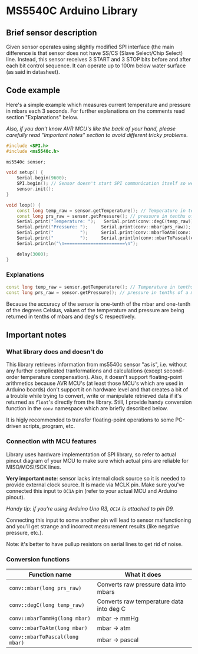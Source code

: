 # MS5540C Arduino Library

## Brief sensor description

Given sensor operates using slightly modified SPI interface
(the main difference is that sensor does not have SS/CS
(Slave Select/Chip Select) line.
Instead, this sensor receives 3 START and 3 STOP bits before
and after each bit control sequence.
It can operate up to 100m below water surface
(as said in datasheet).

## Code example

Here's a simple example which measures current temperature
and pressure in mbars each 3 seconds.
For further explanations on the comments read section
"Explanations" below.

*Also, if you don't know AVR MCU's like the back of your hand, please carefully read
"Important notes" section to avoid different tricky problems.*

```ino
#include <SPI.h>
#include <ms5540c.h>

ms5540c sensor;

void setup() {
    Serial.begin(9600);
    SPI.begin(); // Sensor doesn't start SPI communication itself so we're to enable it ourselves
    sensor.init();
}

void loop() {
    const long temp_raw = sensor.getTemperature(); // Temperature in tenths of the deg C
    const long prs_raw = sensor.getPressure(); // pressure in tenths of a mbar (because of the sensor precision)
    Serial.print("Temperature: ");   Serial.print(conv::degC(temp_raw));                      Serial.println(" C");
    Serial.print("Pressure: ");     Serial.print(conv::mbar(prs_raw));                       Serial.println(" mbar");
    Serial.print("          ");     Serial.print(conv::mbarToAtm(conv::mbar(prs_raw)));      Serial.println(" atm");
    Serial.print("          ");     Serial.println(conv::mbarToPascal(conv::mbar(prs_raw))); Serial.println(" pas");
    Serial.println("\n=======================\n");

    delay(3000);
}
```
### Explanations

```ino
const long temp_raw = sensor.getTemperature(); // Temperature in tenths of the deg C
const long prs_raw = sensor.getPressure(); // pressure in tenths of a mbar (because of the sensor precision)
```
Because the accuracy of the sensor is one-tenth of the mbar and one-tenth of the degrees Celsius,
values of the temperature and pressure are being returned in tenths of mbars and deg's C respectively.

## Important notes

### What library does and doesn't do

This library retrieves information from ms5540c sensor "as is", i.e. without any
further complicated tranformations and calculations (except second-order temperature compensation).
Also, it doesn't support floating-point arithmetics because AVR MCU's (at least those
MCU's which are used in Arduino boards) don't support it on hardware level and that
creates a bit of a trouble while trying to convert, write or manipulate retrieved
data if it's returned as `float`'s directly from the library.
Still, I provide handy conversion function in the `conv` namespace which are briefly described below.

It is higly recommended to transfer floating-point operations to some PC-driven
scripts, program, etc.

### Connection with MCU features

Library uses hardware implementation of SPI library, so refer to actual pinout diagram of
your MCU to make sure which actual pins are reliable for MISO/MOSI/SCK lines.

**Very important note**: sensor lacks internal clock source so it is needed to provide external
clock source. It is made via MCLK pin. Make sure you've connected this input to `OC1A` pin
(refer to your actual MCU and Arduino pinout).

*Handy tip: if you're using Arduino Uno R3, `OC1A` is attached to pin D9.*

Connecting this input to some another pin will lead to sensor malfunctioning and you'll
get strange and incorrect measurement results (like negative pressure, etc.).

Note: it's better to have pullup resistors on serial lines to get rid of noise.

### Conversion functions

|    Function name                | What it does                             |
|---------------------------------|------------------------------------------|
| `conv::mbar(long prs_raw)`      | Converts raw pressure data into mbars    |
| `conv::degC(long temp_raw)`     | Converts raw temperature data into deg C |
| `conv::mbarTommHg(long mbar)`   | mbar -> mmHg                             |
| `conv::mbarToAtm(long mbar)`    | mbar -> atm                              |
| `conv::mbarToPascal(long mbar)` | mbar -> pascal                           |
